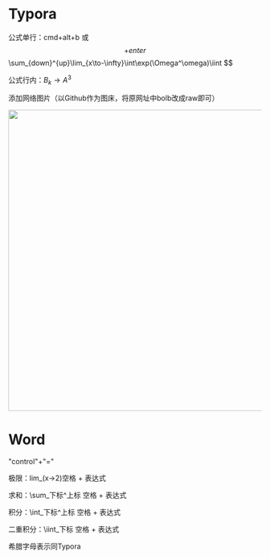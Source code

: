 # Typora

公式单行：cmd+alt+b 或 $$+enter
$$
\sum_{down}^{up}\lim_{x\to-\infty}\int\exp(\Omega^\omega)\iint
$$

公式行内：$B_k \rightarrow A^3$



添加网络图片（以Github作为图床，将原网址中bolb改成raw即可）

<img src="https://github.com/ManfredZhang/Img/raw/master/屏幕快照%202017-10-15%20上午11.08.27.png" width="600px" />



# Word

"control"+"="

极限：lim_(x->2)空格 + 表达式

求和：\sum_下标^上标 空格 + 表达式

积分：\int_下标^上标 空格 + 表达式

二重积分：\iint_下标 空格 + 表达式

希腊字母表示同Typora

